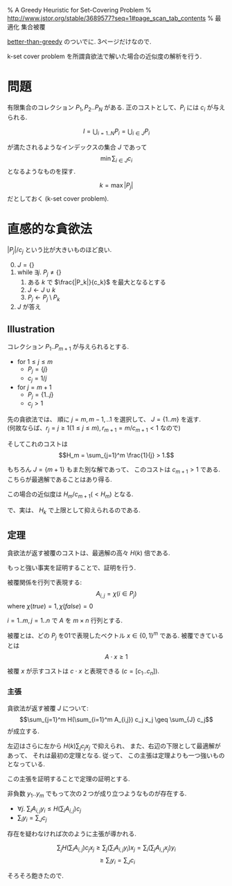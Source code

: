 % A Greedy Heuristic for Set-Covering Problem
% http://www.jstor.org/stable/3689577?seq=1#page_scan_tab_contents
% 最適化 集合被覆

[better-than-greedy](./better-than-greedy.html) のついでに.
3ページだけなので.

k-set cover problem を所謂貪欲法で解いた場合の近似度の解析を行う.

# 問題

有限集合のコレクション $P_1, P_2 .. P_N$ がある.
正のコストとして、$P_i$ には $c_i$ が与えられる.

$$I = \bigcup_{i=1..N} P_i = \bigcup_{i \in J} P_i$$

が満たされるようなインデックスの集合 $J$ であって
$$\min \sum_{i \in J} c_i$$
となるようなものを探す.

$$k = \max |P_j|$$
だとしておく (k-set cover problem).

# 直感的な貪欲法

$|P_j| / c_j$ という比が大きいものほど良い.

0. $J = \{\}$
1. while $\exists j .~ P_j \ne \{\}$
    1. ある $k$ で $\frac{|P_k|}{c_k}$ を最大となるとする
    1. $J \leftarrow J \cup k$
    1. $P_j \leftarrow P_j \setminus P_k$
2. $J$ が答え

## Illustration

コレクション $P_1 .. P_{m+1}$ が与えられるとする.

- for $1 \leq j \leq m$
    - $P_j = \{ j \}$
    - $c_j = 1 / j$
- for $j = m+1$
    - $P_j = \{ 1 .. j \}$
    - $c_j > 1$

先の貪欲法では、
順に $j = m, m-1, .. 1$ を選択して、
$J = \{ 1 .. m\}$ を返す.  
(何故ならば、$r_j = j \geq 1 (1 \leq j \leq m), r_{m+1} = m/c_{m+1} < 1$ なので)

そしてこれのコストは
$$H_m = \sum_{j=1}^m \frac{1}{j} > 1.$$

もちろん $J=\{m+1\}$ もまた別な解であって、
このコストは $c_{m+1} > 1$ である.
こちらが最適解であることはあり得る.

この場合の近似度は
$H_m / c_{m+1} (< H_m)$
となる.

で、実は、
$H_k$ で上限として抑えられるのである.

## 定理

貪欲法が返す被覆のコストは、最適解の高々 $H(k)$ 倍である.

もっと強い事実を証明することで、証明を行う.

被覆関係を行列で表現する:
$$A_{i, j} = \chi(i \in P_j)$$
where $\chi(true) = 1, \chi(false) = 0$

$i=1..m, j=1..n$ で $A$ を $m \times n$ 行列とする.

被覆とは、どの $P_j$ を01で表現したベクトル $x \in \{0,1\}^m$ である.
被覆できているとは
$$A \cdot x \geq 1$$

被覆 $x$ が示すコストは $c \cdot x$ と表現できる
($c = [ c_1 .. c_n ]$).

### 主張

貪欲法が返す被覆 $J$ について:
$$\sum_{j=1}^m H(\sum_{i=1}^m A_{i,j}) c_j x_j \geq \sum_{J} c_j$$
が成立する.

左辺はさらに左から
$H(k) \sum_j c_j x_j$
で抑えられ、
また、右辺の下限として最適解があって、
それは最初の定理となる.
従って、
この主張は定理よりも一つ強いものとなっている.

この主張を証明することで定理の証明とする.

非負数 $y_1 .. y_m$ でもって次の２つが成り立つようなものが存在する.

- $\forall j .~ \sum_i A_{i,j} y_i \leq H(\sum_i A_{i,j}) c_j$
- $\sum_i y_i = \sum_J c_j$

存在を疑わなければ次のように主張が導かれる.

$$\sum_j H(\sum_i A_{i,j}) c_j x_j \geq \sum_j (\sum_i A_{i,j} y_i) x_j = \sum_i (\sum_j A_{i,j} x_j) y_i$$
$$\geq \sum_i y_i = \sum_J c_i$$

そろそろ飽きたので.
